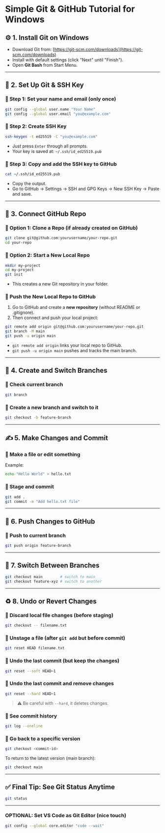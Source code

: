 # Simple Git & GitHub Tutorial for Windows

## ⚙️ 1. Install Git on Windows
- Download Git from: [https://git-scm.com/downloads](https://git-scm.com/downloads)
- Install with default settings (click "Next" until "Finish").
- Open **Git Bash** from Start Menu.

---

## 🔐 2. Set Up Git & SSH Key

### 📌 Step 1: Set your name and email (only once)
```bash
git config --global user.name "Your Name"
git config --global user.email "you@example.com"
```

### 📌 Step 2: Create SSH Key
```bash
ssh-keygen -t ed25519 -C "you@example.com"
```
- Just press `Enter` through all prompts.
- Your key is saved at: `~/.ssh/id_ed25519.pub`

### 📌 Step 3: Copy and add the SSH key to GitHub
```bash
cat ~/.ssh/id_ed25519.pub
```
- Copy the output.
- Go to GitHub → Settings → SSH and GPG Keys → New SSH Key → Paste and save.

---

## 🐙 3. Connect GitHub Repo

### 📌 Option 1: Clone a Repo (if already created on GitHub)
```bash
git clone git@github.com:yourusername/your-repo.git
cd your-repo
```

### 📌 Option 2: Start a New Local Repo
```bash
mkdir my-project
cd my-project
git init
```
- This creates a new Git repository in your folder.

### 📌 Push the New Local Repo to GitHub
1. Go to GitHub and create a **new repository** (without README or .gitignore).
2. Then connect and push your local project:
```bash
git remote add origin git@github.com:yourusername/your-repo.git
git branch -M main
git push -u origin main
```
- `git remote add origin` links your local repo to GitHub.
- `git push -u origin main` pushes and tracks the main branch.

---

## 🌿 4. Create and Switch Branches

### 📌 Check current branch
```bash
git branch
```

### 📌 Create a new branch and switch to it
```bash
git checkout -b feature-branch
```

---

## ✍️ 5. Make Changes and Commit

### 📌 Make a file or edit something
Example:
```bash
echo "Hello World" > hello.txt
```

### 📌 Stage and commit
```bash
git add .
git commit -m "Add hello.txt file"
```

---

## 🚀 6. Push Changes to GitHub

### 📌 Push to current branch
```bash
git push origin feature-branch
```

---

## 📀 7. Switch Between Branches

```bash
git checkout main        # switch to main
git checkout feature-xyz # switch to another
```

---

## ♻️ 8. Undo or Revert Changes

### 🔄 Discard local file changes (before staging)
```bash
git checkout -- filename.txt
```

### 🔄 Unstage a file (after `git add` but before commit)
```bash
git reset HEAD filename.txt
```

### 🔄 Undo the last commit (but keep the changes)
```bash
git reset --soft HEAD~1
```

### 🔄 Undo the last commit and remove changes
```bash
git reset --hard HEAD~1
```

> ⚠️ Be careful with `--hard`, it deletes changes.

### 🔄 See commit history
```bash
git log --oneline
```

### 🔄 Go back to a specific version
```bash
git checkout <commit-id>
```

To return to the latest version (main branch):
```bash
git checkout main
```

---

## ✅ Final Tip: See Git Status Anytime
```bash
git status
```

---

### OPTIONAL: Set VS Code as Git Editor (nice touch)
```bash
git config --global core.editor "code --wait"
```
